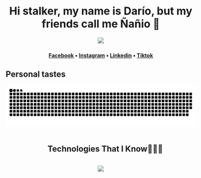 <h1 align="center">Hi stalker, my name is Darío, but my friends call me Ñañio 🦁</h1>

<div align="center">
    <img src="/web/static/img/screenshots/homepage.gif" height=360/>
</div>

<h4 align="center">
  <b><a href="https://www.facebook.com/dario.gutierrezalvares/">Facebook</a></b>
  •
  <b><a href="https://www.instagram.com/nanio.getelementbyid/">Instagram</a></b>
  •
  <b><a href="https://www.linkedin.com/in/dario-antonio-gutierrez-alvarez-41353a225/">Linkedin</a></b>
  •
  <b><a href="https://www.tiktok.com/@dariogtzalvarez">Tiktok</a></b>
</h3>

## Personal tastes


 
<div align="center">
  <img  src="https://github.com/1999AZZAR/1999AZZAR/blob/main/resources/img/grid-snake.svg"
       alt="snake" /></a>
</div>

<div id="user-content-toc">
  <ul align="center">
    <summary><h2 style="display: inline-block">Technologies That I Know👨🏻‍💻</h2></summary>
  </ul>
</div>
<!--tech stack icons-->
<p align="center">
  <a href="https://skillicons.dev">
    <img src="https://skillicons.dev/icons?i=git,aws,bootstrap,c,cpp,css,discord,docker,dynamodb,express,figma,firebase,github,html,idea,java,js,kotlin,linux,md,materialui,mongodb,mysql,nextjs,nodejs,postman,py,react,redux,tailwind,ts,vscode&perline=14" />
  </a>
</p>
